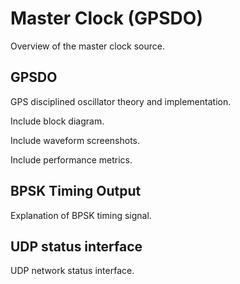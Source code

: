 # Master Clock (GPSDO)
Overview of the master clock source.

## GPSDO
GPS disciplined oscillator theory and implementation.

Include block diagram.

Include waveform screenshots.

Include performance metrics.

## BPSK Timing Output
Explanation of BPSK timing signal.

## UDP status interface
UDP network status interface.
